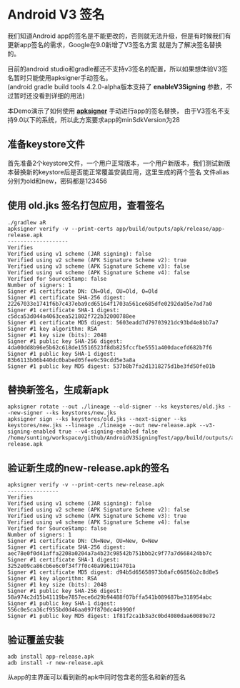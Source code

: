 # Android V3 签名
我们知道Android app的签名是不能更改的，否则就无法升级，但是有时候我们有更新app签名的需求，Google在9.0新增了V3签名方案
就是为了解决签名替换的。

目前的android studio和gradle都还不支持v3签名的配置，所以如果想体验V3签名暂时只能使用apksigner手动签名。<br/>
(android gradle build tools 4.2.0-alpha版本支持了 **enableV3Signing** 参数，不过暂时还没看到详细的用法)

本Demo演示了如何使用 [**apksigner**](https://developer.android.com/studio/command-line/apksigner) 手动进行app的签名替换，
由于V3签名不支持9.0以下的系统，所以此方案要求app的minSdkVersion为28


## 准备keystore文件

首先准备2个keystore文件，一个用户正常版本，一个用户新版本，我们测试新版本替换新的keystore后是否能正常覆盖安装应用，这里生成的两个签名
文件alias分别为old和new，密码都是123456

## 使用 old.jks 签名打包应用，查看签名
```
./gradlew aR
apksigner verify -v --print-certs app/build/outputs/apk/release/app-release.apk
-------------------
Verifies
Verified using v1 scheme (JAR signing): false
Verified using v2 scheme (APK Signature Scheme v2): true
Verified using v3 scheme (APK Signature Scheme v3): false
Verified using v4 scheme (APK Signature Scheme v4): false
Verified for SourceStamp: false
Number of signers: 1
Signer #1 certificate DN: CN=Old, OU=Old, O=Old
Signer #1 certificate SHA-256 digest: 22267033e1741f6b7c437eba9cd65164f1703a561ce685dfe0292da05e7ad7a0
Signer #1 certificate SHA-1 digest: c5dca53d044a4063cea521802f722b32000788ee
Signer #1 certificate MD5 digest: 5603eadd7d79703921dc93bd4e8bb7a7
Signer #1 key algorithm: RSA
Signer #1 key size (bits): 2048
Signer #1 public key SHA-256 digest: 4da00dd8b96e5b62c618de15516523f8db825fccfbe5551a400dacefd682b7f6
Signer #1 public key SHA-1 digest: 83b6113b06b440dc0babed05fee9c59cdd5e3a8a
Signer #1 public key MD5 digest: 537b8b7fa2d1318275d1be3fd50fe01b
```

## 替换新签名，生成新apk
```
apksigner rotate --out ./lineage --old-signer --ks keystores/old.jks --new-signer --ks keystores/new.jks
apksigner sign --ks keystores/old.jks --next-signer --ks keystores/new.jks --lineage ./lineage --out new-release.apk --v3-signing-enabled true --v4-signing-enabled false /home/sunting/workspace/github/AndroidV3SigningTest/app/build/outputs/apk/release/app-release.apk
```

## 验证新生成的new-release.apk的签名
```
apksigner verify -v --print-certs new-release.apk
----------------
Verifies
Verified using v1 scheme (JAR signing): false
Verified using v2 scheme (APK Signature Scheme v2): false
Verified using v3 scheme (APK Signature Scheme v3): true
Verified using v4 scheme (APK Signature Scheme v4): false
Verified for SourceStamp: false
Number of signers: 1
Signer #1 certificate DN: CN=New, OU=New, O=New
Signer #1 certificate SHA-256 digest: aec78e0f0d41affa2208a0204a7a4b23c98542b751bbb2c9f77a7d668424bb7c
Signer #1 certificate SHA-1 digest: 3252e09ca86cb6e6c0f34f7f0c40a9961194701a
Signer #1 certificate MD5 digest: d94b5d65658973b0afc06856b2c8d8e5
Signer #1 key algorithm: RSA
Signer #1 key size (bits): 2048
Signer #1 public key SHA-256 digest: 58a974c2d15b41119be7857ece6d29b94488f07bffa541b089687be318954abc
Signer #1 public key SHA-1 digest: 556c0e5ca36cf955bd0d46aa097f870dc449990f
Signer #1 public key MD5 digest: 1f81f2ca1b3a3c0bd4080daa60089e72
```

## 验证覆盖安装
```
adb install app-release.apk
adb install -r new-release.apk
```
从app的主界面可以看到新的apk中同时包含老的签名和新的签名